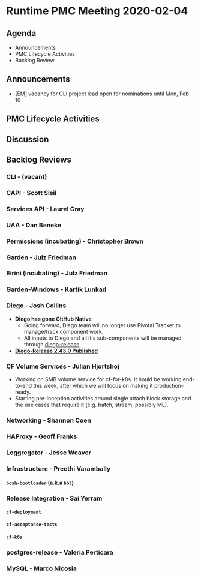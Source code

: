 # Runtime PMC Meeting 2020-02-04

## Agenda

* Announcements
* PMC Lifecycle Activities
* Backlog Review


## Announcements

- [EM] vacancy for CLI project lead open for nominations until Mon, Feb 10


## PMC Lifecycle Activities


## Discussion


## Backlog Reviews

### CLI - (vacant)


### CAPI - Scott Sisil


### Services API - Laurel Gray


### UAA - Dan Beneke


### Permissions (incubating) - Christopher Brown


### Garden - Julz Friedman


### Eirini (incubating) - Julz Friedman


### Garden-Windows - Kartik Lunkad


### Diego - Josh Collins
- **Diego has gone GitHub Native**
  - Going forward, Diego team will no longer use Pivotal Tracker to manage/track component work.
  - All inputs to Diego and all it's sub-components will be managed through [diego-release](https://github.com/cloudfoundry/diego-release).
- [**Diego-Release 2.43.0 Published**](https://github.com/cloudfoundry/diego-release/releases/tag/v2.43.0)

### CF Volume Services - Julian Hjortshoj
- Working on SMB volume service for cf-for-k8s.  It hould be working end-to-end
  this week, after which we will focus on making it production-ready.
- Starting pre-inception activities around single attach block storage and the
  use cases that require it (e.g. batch, stream, possibly ML).


### Networking - Shannon Coen


### HAProxy - Geoff Franks


### Loggregator - Jesse Weaver


### Infrastructure - Preethi Varambally

#### `bosh-bootloader` (a.k.a `bbl`)


### Release Integration - Sai Yerram

#### `cf-deployment`


#### `cf-acceptance-tests`


#### `cf-k8s`


### postgres-release - Valeria Perticara


### MySQL - Marco Nicosia
